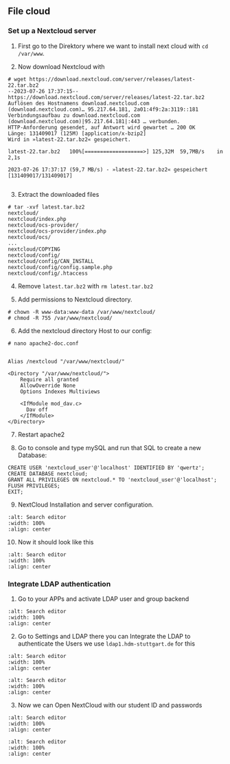 ## File cloud 

### Set up a Nextcloud server

1. First go to the Direktory where we want to install next cloud with `cd /var/www`.

2. Now download Nextcloud with

```
# wget https://download.nextcloud.com/server/releases/latest-22.tar.bz2
--2023-07-26 17:37:15--  https://download.nextcloud.com/server/releases/latest-22.tar.bz2
Auflösen des Hostnamens download.nextcloud.com (download.nextcloud.com)… 95.217.64.181, 2a01:4f9:2a:3119::181
Verbindungsaufbau zu download.nextcloud.com (download.nextcloud.com)|95.217.64.181|:443 … verbunden.
HTTP-Anforderung gesendet, auf Antwort wird gewartet … 200 OK
Länge: 131409017 (125M) [application/x-bzip2]
Wird in »latest-22.tar.bz2« gespeichert.

latest-22.tar.bz2   100%[===================>] 125,32M  59,7MB/s    in 2,1s    

2023-07-26 17:37:17 (59,7 MB/s) - »latest-22.tar.bz2« gespeichert [131409017/131409017]


```
3. Extract the downloaded files 

```
# tar -xvf latest.tar.bz2
nextcloud/
nextcloud/index.php
nextcloud/ocs-provider/
nextcloud/ocs-provider/index.php
nextcloud/ocs/
...
nextcloud/COPYING
nextcloud/config/
nextcloud/config/CAN_INSTALL
nextcloud/config/config.sample.php
nextcloud/config/.htaccess
```

4. Remove `latest.tar.bz2` with `rm latest.tar.bz2`


5. Add permissions to Nextcloud directory.
```
# chown -R www-data:www-data /var/www/nextcloud/
# chmod -R 755 /var/www/nextcloud/
```

6. Add the nextcloud directory Host to our config:

```
# nano apache2-doc.conf 


Alias /nextcloud "/var/www/nextcloud/"

<Directory "/var/www/nextcloud/">
    Require all granted 
    AllowOverride None 
    Options Indexes Multiviews

    <IfModule mod_dav.c>
      Dav off
    </IfModule> 
</Directory>
```

7. Restart apache2

8. Go to console and type mySQL and run that SQL to create a new Database:

```
CREATE USER 'nextcloud_user'@'localhost' IDENTIFIED BY 'qwertz';
CREATE DATABASE nextcloud;
GRANT ALL PRIVILEGES ON nextcloud.* TO 'nextcloud_user'@'localhost';
FLUSH PRIVILEGES;
EXIT;
```
9. NextCloud Installation and server configuration.


```{image} ./images/nextcloud_01.png
:alt: Search editor
:width: 100%
:align: center
```


10. Now it should look like this

```{image} ./images/nextcloud_02.png
:alt: Search editor
:width: 100%
:align: center
```

### Integrate LDAP authentication


1. Go to your APPs and activate LDAP user and group backend

```{image} ./images/nextcloud_03.png
:alt: Search editor
:width: 100%
:align: center
```

2. Go to Settings and LDAP there you can Integrate the LDAP to authenticate the Users we use `ldap1.hdm-stuttgart.de` for this

```{image} ./images/nextcloud_04.png
:alt: Search editor
:width: 100%
:align: center
```

```{image} ./images/nextcloud_05.png
:alt: Search editor
:width: 100%
:align: center
```

3. Now we can Open NextCloud with our student ID and passwords


```{image} ./images/nextcloud_06.png
:alt: Search editor
:width: 100%
:align: center
```
```{image} ./images/nextcloud_07.png
:alt: Search editor
:width: 100%
:align: center
```

